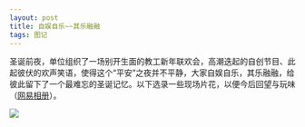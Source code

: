 ```yaml
---
layout: post
title: 自娱自乐~~其乐融融
tags: 图记 
---
```


圣诞前夜，单位组织了一场别开生面的教工新年联欢会，高潮迭起的自创节目、此起彼伏的欢声笑语，使得这个“平安”之夜并不平静，大家自娱自乐，其乐融融，给彼此留下了一个最难忘的圣诞记忆。以下选录一些现场片花，以便今后回望与玩味（[网易相册](http://photo.163.com/cpxxpc/#m=1&aid=258818126&p=1)）。

![](http://image.cpxxpc.com/lianhuan.jpg-700)

